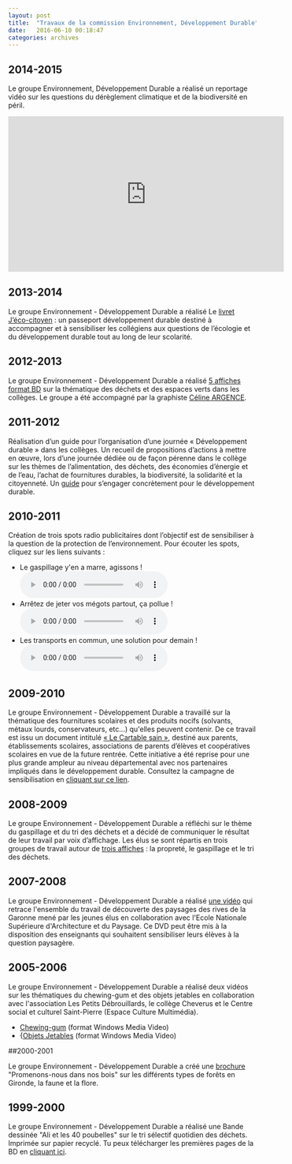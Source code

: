 ```yaml
---
layout: post
title:  "Travaux de la commission Environnement, Développement Durable"
date:   2016-06-10 00:18:47
categories: archives
---
```


## 2014-2015

Le groupe Environnement, Développement Durable a réalisé un reportage vidéo sur les questions du dérèglement climatique et de la biodiversité en péril.
<iframe width="560" height="315" src="https://www.youtube.com/embed/zusar7TQyss?rel=0" frameborder="0" allowfullscreen></iframe>   

## 2013-2014

Le groupe Environnement - Développement Durable a réalisé Le [livret J’éco-citoyen](http://www.gironde.fr/jcms/cgw_67461/le-livret-j-eco-citoyen-un-passeport-developpement-durable) : un passeport développement durable destiné à accompagner et à sensibiliser les collégiens aux questions de l’écologie et du développement durable tout au long de leur scolarité.

## 2012-2013

Le groupe Environnement - Développement Durable a réalisé [5 affiches format BD](http://www.gironde.fr/jcms/cgw_56501/cgj-commission-environnement-2012-2013) sur la thématique des déchets et des espaces verts dans les collèges. Le groupe a été accompagné par la graphiste [Céline ARGENCE](http://mademoiselle-argence.com/).

## 2011-2012

Réalisation d’un guide pour l’organisation d’une journée « Développement durable » dans les collèges. Un recueil de propositions d’actions à mettre en œuvre, lors d’une journée dédiée ou de façon pérenne dans le collège sur les thèmes de l’alimentation, des déchets, des économies d’énergie et de l’eau, l’achat de fournitures durables, la biodiversité, la solidarité et la citoyenneté. Un [guide](http://www.gironde.fr/jcms/c_10965/guide-journeeddfinal2) pour s’engager concrètement pour le développement durable.

## 2010-2011

Création de trois spots radio publicitaires dont l’objectif est de sensibiliser à la question de la protection de l’environnement.
Pour écouter les spots, cliquez sur les liens suivants :

* Le gaspillage y'en a marre, agissons !<audio controls><source src="http://www.gironde.fr/jcms/c_10779/gaspillage/cgj_gaspillagev2.mp3" type="audio/mpeg"></audio>  
* Arrêtez de jeter vos mégots partout, ça pollue !<audio controls><source src="http://www.gironde.fr/jcms/c_10779/gaspillage/cgj_megotsv2.mp3" type="audio/mpeg"></audio>
* Les transports en commun, une solution pour demain !<audio controls><source src="http://www.gironde.fr/jcms/c_10779/gaspillage/cgj-transportv2.mp3" type="audio/mpeg"></audio>

## 2009-2010

Le groupe Environnement - Développement Durable a travaillé sur la thématique des fournitures scolaires et des produits nocifs (solvants, métaux lourds, conservateurs, etc...) qu'elles peuvent contenir. De ce travail est issu un document intitulé [«  Le Cartable sain »](http://www.gironde.fr/jcms/c_11789/le-cartable-sain), destiné aux parents, établissements scolaires, associations de parents d’élèves et coopératives scolaires en vue de la future rentrée.
Cette initiative a été reprise pour une plus grande ampleur au niveau départemental avec nos partenaires impliqués dans le développement durable. Consultez la campagne de sensibilisation en [cliquant sur ce lien](http://www.gironde.fr/jcms/c_17267/cartable-sain-la-rentree-a-la-mode-ecolo).

## 2008-2009

Le groupe Environnement - Développement Durable a réfléchi sur le thème du gaspillage et du tri des déchets et a décidé de communiquer le résultat de leur travail par voix d’affichage. Les élus se sont répartis en trois groupes de travail autour de [trois affiches](http://www.gironde.fr/jcms/c_7989/affiches-environnement-cgj-2009) : la propreté, le gaspillage et le tri des déchets.

## 2007-2008

Le groupe Environnement - Développement Durable a réalisé [une vidéo](http://www.gironde.fr/jcms/c_18732/paysages-les-rives-de-garonne) qui retrace l'ensemble du travail de découverte des paysages des rives de la Garonne mené par les jeunes élus en collaboration avec l'Ecole Nationale Supérieure d'Architecture et du Paysage. Ce DVD peut être mis à la disposition des enseignants qui souhaitent sensibiliser leurs élèves à la question paysagère.

## 2005-2006

Le groupe Environnement - Développement Durable a réalisé deux vidéos sur les thématiques du chewing-gum et des objets jetables en collaboration avec l'association Les Petits Débrouillards, le collège Cheverus et le Centre social et culturel Saint-Pierre (Espace Culture Multimédia).

* [Chewing-gum](http://www.gironde.fr/jcms/c_9270/chewing-gum) (format Windows Media Video)
* {[Objets Jetables](http://www.gironde.fr/jcms/c_12485/objets-jetables) (format Windows Media Video)

##2000-2001

Le groupe Environnement - Développement Durable a créé une [brochure](http://www.gironde.fr/jcms/c_8586/bois-cgj) "Promenons-nous dans nos bois" sur les différents types de forêts en Gironde, la faune et la flore.

## 1999-2000

Le groupe Environnement - Développement Durable a réalisé une Bande dessinée "Ali et les 40 poubelles" sur le tri sélectif quotidien des déchets. Imprimée sur papier recyclé. Tu peux télécharger les premières pages de la BD en [cliquant ici](http://www.gironde.fr/jcms/c_8095/ali-et-les-40-poubelles).
